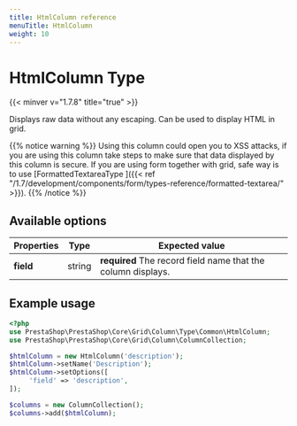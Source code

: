 ```yaml
---
title: HtmlColumn reference
menuTitle: HtmlColumn
weight: 10
---
```


# HtmlColumn Type
{{< minver v="1.7.8" title="true" >}}

Displays raw data without any escaping. Can be used to display HTML in grid.

{{% notice warning %}}
Using this column could open you to XSS attacks, if you are using this column take steps to make sure that data displayed by this column is secure.
If you are using form together with grid, safe way is to use [FormattedTextareaType ]({{< ref "/1.7/development/components/form/types-reference/formatted-textarea/" >}}).
{{% /notice %}}


## Available options

| Properties | Type   | Expected value                                               |
| ---------- | ------ | ------------------------------------------------------------ |
| **field**  | string | **required** The record field name that the column displays. |

## Example usage

```php
<?php
use PrestaShop\PrestaShop\Core\Grid\Column\Type\Common\HtmlColumn;
use PrestaShop\PrestaShop\Core\Grid\Column\ColumnCollection;

$htmlColumn = new HtmlColumn('description');
$htmlColumn->setName('Description');
$htmlColumn->setOptions([
     'field' => 'description',
]);

$columns = new ColumnCollection();
$columns->add($htmlColumn);
```
